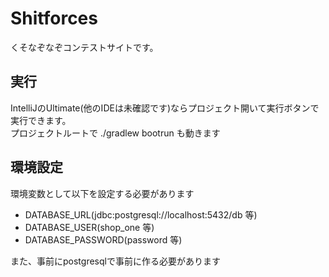 # Shitforces

くそなぞなぞコンテストサイトです。<br>

## 実行
IntelliJのUltimate(他のIDEは未確認です)ならプロジェクト開いて実行ボタンで実行できます。<br>
プロジェクトルートで  ./gradlew bootrun も動きます

## 環境設定
環境変数として以下を設定する必要があります

- DATABASE_URL(jdbc:postgresql://localhost:5432/db 等)
- DATABASE_USER(shop_one 等)
- DATABASE_PASSWORD(password 等)

また、事前にpostgresqlで事前に作る必要があります
